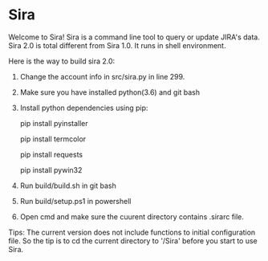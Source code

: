 # Sira
Welcome to Sira! 
Sira is a command line tool to query or update JIRA's data. 
Sira 2.0 is total different from Sira 1.0. It runs in shell environment.

Here is the way to build sira 2.0:
  1. Change the account info in src/sira.py in line 299.
  2. Make sure you have installed python(3.6) and git bash
  3. Install python dependencies using pip:
  
      pip install pyinstaller
      
      pip install termcolor
      
      pip install requests
      
      pip install pywin32
      
  4. Run build/build.sh in git bash
  5. Run build/setup.ps1 in powershell
  6. Open cmd and make sure the cuurent directory contains .sirarc file.
  
  Tips: The current version does not include functions to initial configuration file. So the tip is to cd the current directory to '/Sira' before you start to use Sira.
